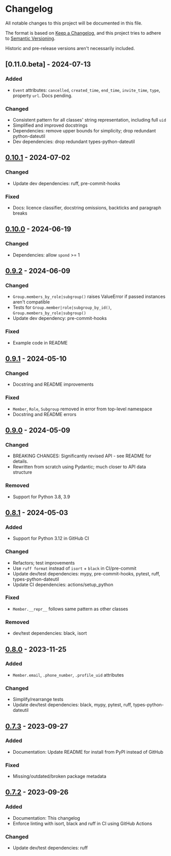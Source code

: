 # Changelog

All notable changes to this project will be documented in this file.

The format is based on [Keep a Changelog](https://keepachangelog.com/en/1.1.0/),
and this project tries to adhere to [Semantic Versioning](https://semver.org/spec/v2.0.0.html).

Historic and pre-release versions aren't necessarily included.


## [0.11.0.beta] - 2024-07-13

### Added

- `Event` attributes: `cancelled`, `created_time`, `end_time`, `invite_time`, `type`,
  property `url`. Docs pending.

### Changed

- Consistent pattern for all classes' string representation, including full `uid`
- Simplified and improved docstrings
- Dependencies: remove upper bounds for simplicity; drop redundant python-dateutil
- Dev dependencies: drop redundant types-python-dateutil


## [0.10.1] - 2024-07-02

### Changed

- Update dev dependencies: ruff, pre-commit-hooks

### Fixed

- Docs: licence classifier, docstring omissions, backticks and paragraph breaks


## [0.10.0] - 2024-06-19

### Changed

- Dependencies: allow `spond` >= 1


## [0.9.2] - 2024-06-09

### Changed

- `Group.members_by_role|subgroup()` raises ValueError if passed instances aren't compatible
- Tests for `Group.member|role|subgroup_by_id()`, `Group.members_by_role|subgroup()`
- Update dev dependency: pre-commit-hooks

### Fixed

- Example code in README


## [0.9.1] - 2024-05-10

### Changed

- Docstring and README improvements

### Fixed

- `Member`, `Role`, `Subgroup` removed in error from top-level namespace
- Docstring and README errors


## [0.9.0] - 2024-05-09

### Changed

- BREAKING CHANGES: Significantly revised API - see README for details.
- Rewritten from scratch using Pydantic; much closer to API data structure

### Removed

- Support for Python 3.8, 3.9


## [0.8.1] - 2024-05-03

### Added

- Support for Python 3.12 in GitHub CI

### Changed

- Refactors; test improvements
- Use `ruff format` instead of `isort` + `black` in CI/pre-commit
- Update dev/test dependencies: mypy, pre-commit-hooks, pytest, ruff, types-python-dateutil
- Update CI dependencies: actions/setup_python

### Fixed

- `Member.__repr__` follows same pattern as other classes

### Removed

- dev/test dependencies: black, isort


## [0.8.0] - 2023-11-25

### Added

- `Member.email`, `.phone_number`, `.profile_uid` attributes

### Changed

- Simplify/rearrange tests
- Update dev/test dependencies: black, mypy, pytest, ruff, types-python-dateutil


## [0.7.3] - 2023-09-27

### Added

- Documentation: Update README for install from PyPI instead of GitHub

### Fixed

- Missing/outdated/broken package metadata


## [0.7.2] - 2023-09-26

### Added

- Documentation: This changelog
- Enforce linting with isort, black and ruff in CI using GitHub Actions

### Changed

- Update dev/test dependencies: ruff


[0.10.1]: https://github.com/elliot-100/Spond-classes/compare/v0.10.0...v0.10.1
[0.10.0]: https://github.com/elliot-100/Spond-classes/compare/v0.9.2...v0.10.0
[0.9.2]: https://github.com/elliot-100/Spond-classes/compare/v0.9.1...v0.9.2
[0.9.1]: https://github.com/elliot-100/Spond-classes/compare/v0.9.0...v0.9.1
[0.9.0]: https://github.com/elliot-100/Spond-classes/compare/v0.8.1...v0.9.0
[0.8.1]: https://github.com/elliot-100/Spond-classes/compare/v0.8.0...v0.8.1
[0.8.0]: https://github.com/elliot-100/Spond-classes/compare/v0.7.3...v0.8.0
[0.7.3]: https://github.com/elliot-100/Spond-classes/compare/v0.7.2...v0.7.3
[0.7.2]: https://github.com/elliot-100/Spond-classes/compare/v0.7.1...v0.7.2
